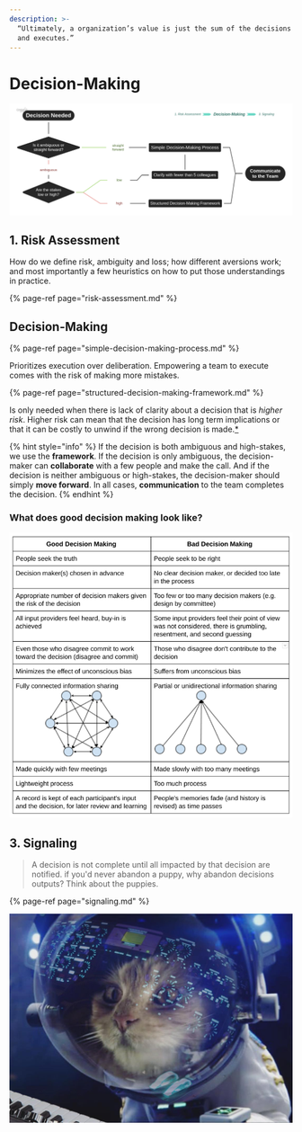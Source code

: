 ```yaml
---
description: >-
  “Ultimately, a organization’s value is just the sum of the decisions it makes
  and executes.”
---
```


# Decision-Making

![](../.gitbook/assets/image%20%282%29.png)

## 1. Risk Assessment

How do we define risk, ambiguity and loss; how different aversions work; and most importantly a few heuristics on how to put those understandings in practice.

{% page-ref page="risk-assessment.md" %}

## Decision-Making

{% page-ref page="simple-decision-making-process.md" %}

Prioritizes execution over deliberation. Empowering a team to execute comes with the risk of making more mistakes.

{% page-ref page="structured-decision-making-framework.md" %}

Is only needed when there is lack of clarity about a decision that is _higher risk_. Higher risk can mean that the decision has long term implications or that it can be costly to unwind if the wrong decision is made.[\*]()

{% hint style="info" %}
If the decision is both ambiguous and high-stakes, we use the **framework**. If the decision is only ambiguous, the decision-maker can **collaborate** with a few people and make the call. And if the decision is neither ambiguous or high-stakes, the decision-maker should simply **move forward**. In all cases, **communication** to the team completes the decision.
{% endhint %}

### What does good decision making look like?

![](../.gitbook/assets/image%20%289%29.png)

## 3. Signaling 

> A decision is not complete until all impacted by that decision are notified. if you'd never abandon a puppy, why abandon decisions outputs? Think about the puppies.

{% page-ref page="signaling.md" %}

![ Think about the puppies; source: @catsonsynthesizersinspace](../.gitbook/assets/image%20%281%29.png)





